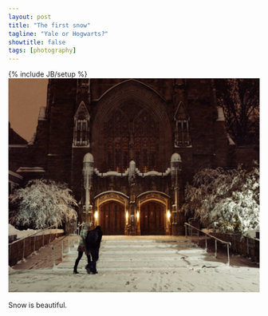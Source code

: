 ```yaml
---
layout: post
title: "The first snow"
tagline: "Yale or Hogwarts?"
showtitle: false
tags: [photography]
---
```

{% include JB/setup %}
[![Canon EOS 5D Mark II,5000,f/3.5,1/50th,35mm](/images/snow.jpg)](/images/snow.jpg)

Snow is beautiful.